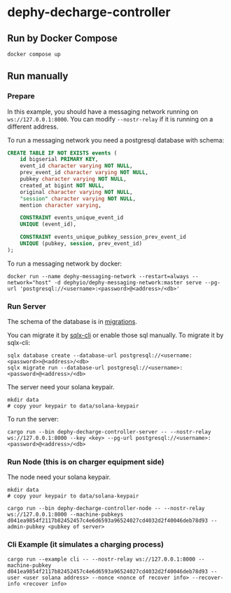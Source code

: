 # dephy-decharge-controller

## Run by Docker Compose

```bash
docker compose up
```

## Run manually

### Prepare

In this example, you should have a messaging network running on `ws://127.0.0.1:8000`.
You can modify `--nostr-relay` if it is running on a different address.

To run a messaging network you need a postgresql database with schema:

```sql
CREATE TABLE IF NOT EXISTS events (
    id bigserial PRIMARY KEY,
    event_id character varying NOT NULL,
    prev_event_id character varying NOT NULL,
    pubkey character varying NOT NULL,
    created_at bigint NOT NULL,
    original character varying NOT NULL,
    "session" character varying NOT NULL,
    mention character varying,

    CONSTRAINT events_unique_event_id
    UNIQUE (event_id),

    CONSTRAINT events_unique_pubkey_session_prev_event_id
    UNIQUE (pubkey, session, prev_event_id)
);
```

To run a messaging network by docker:

```shell
docker run --name dephy-messaging-network --restart=always --network="host" -d dephyio/dephy-messaging-network:master serve --pg-url 'postgresql://<username>:<password>@<address>/<db>'
```

### Run Server

The schema of the database is in [migrations](./migrations/).

You can migrate it by [sqlx-cli](https://crates.io/crates/sqlx-cli) or enable those sql manually. To migrate it by sqlx-cli:

```shell
sqlx database create --database-url postgresql://<username:<password>>@<address>/<db>
sqlx migrate run --database-url postgresql://<username>:<password>@<address>/<db>
```

The server need your solana keypair.

```shell
mkdir data
# copy your keypair to data/solana-keypair
```

To run the server:

```shell
cargo run --bin dephy-decharge-controller-server -- --nostr-relay ws://127.0.0.1:8000 --key <key> --pg-url postgresql://<username>:<password>@<address>/<db>
```

### Run Node (this is on charger equipment side)

The node need your solana keypair.

```shell
mkdir data
# copy your keypair to data/solana-keypair
```

```shell
cargo run --bin dephy-decharge-controller-node -- --nostr-relay ws://127.0.0.1:8000 --machine-pubkeys d041ea9854f2117b82452457c4e6d6593a96524027cd4032d2f40046deb78d93 --admin-pubkey <pubkey of server>
```

### Cli Example (it simulates a charging process)

```shell
cargo run --example cli -- --nostr-relay ws://127.0.0.1:8000 --machine-pubkey d041ea9854f2117b82452457c4e6d6593a96524027cd4032d2f40046deb78d93 --user <user solana address> --nonce <nonce of recover info> --recover-info <recover info>
```
